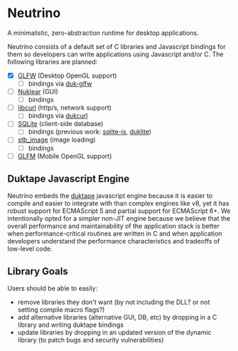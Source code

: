 # Neutrino

A minimalistic, zero-abstraction runtime for desktop applications.

Neutrino consists of a default set of C libraries and Javascript bindings for them so developers can write applications using Javascript and/or C. The following libraries are planned:

* [x] [GLFW](https://www.glfw.org) (Desktop OpenGL support)
  * [ ] bindings via [duk-glfw](https://github.com/lzubiaur/duk-glfw)
* [ ] [Nuklear](https://github.com/vurtun/nuklear) (GUI)
  * [ ] bindings
* [ ] [libcurl](https://curl.haxx.se/libcurl/) (http/s, network support)
  * [ ] bindings via [dukcurl](https://github.com/creationix/dukcurl)
* [ ] [SQLite](https://sqlite.org/index.html) (client-side database)
  * [ ] bindings (previous work: [sqlite-js](https://github.com/abiliojr/sqlite-js), [duklite](https://github.com/fasterthanlime/duklite))
* [ ] [stb_image](https://github.com/nothings/stb) (image loading)
  * [ ] bindings
* [ ] [GLFM](https://github.com/brackeen/glfm) (Mobile OpenGL support)

## Duktape Javascript Engine

Neutrino embeds the [duktape](https://duktape.org) javascript engine because it is easier to compile and easier to integrate with than complex engines like v8, yet it has robust support for ECMAScript 5 and partial support for ECMAScript 6+. We intentionally opted for a simpler non-JIT engine because we believe that the overall performance and maintainability of the application stack is better when performance-critical routines are written in C and when application developers understand the performance characteristics and tradeoffs of low-level code.

## Library Goals

Users should be able to easily:

* remove libraries they don't want (by not including the DLL? or not setting compile macro flags?)
* add alternative libraries (alternative GUI, DB, etc) by dropping in a C library and writing duktape bindings
* update libraries by dropping in an updated version of the dynamic library (to patch bugs and security vulnerabilities)
